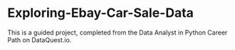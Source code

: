 # Exploring-Ebay-Car-Sale-Data

This is a guided project, completed from the Data Analyst in Python Career Path on DataQuest.io.
